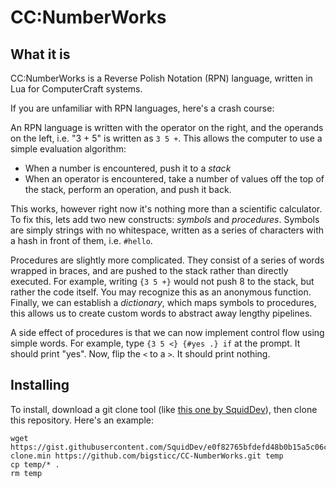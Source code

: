 # CC:NumberWorks

## What it is

CC:NumberWorks is a Reverse Polish Notation (RPN) language, written in Lua for ComputerCraft systems.

If you are unfamiliar with RPN languages, here's a crash course:

An RPN language is written with the operator on the right, and the operands on the left, i.e. "3 + 5" is written as `3 5 +`. This allows the computer to use a simple evaluation algorithm:

- When a number is encountered, push it to a _stack_
- When an operator is encountered, take a number of values off the top of the stack, perform an operation, and push it back.

This works, however right now it's nothing more than a scientific calculator. To fix this, lets add two new constructs: _symbols_ and _procedures_. Symbols are simply strings with no whitespace, written as a series of characters with a hash in front of them, i.e. `#hello`. 

Procedures are slightly more complicated. They consist of a series of words wrapped in braces, and are pushed to the stack rather than directly executed. For example, writing `{3 5 +}` would not push 8 to the stack, but rather the code itself. You may recognize this as an anonymous function. Finally, we can establish a _dictionary_, which maps symbols to procedures, this allows us to create custom words to abstract away lengthy pipelines.

A side effect of procedures is that we can now implement control flow using simple words. For example, type `{3 5 <} {#yes .} if` at the prompt. It should print "yes". Now, flip the `<` to a `>`. It should print nothing.

## Installing

To install, download a git clone tool (like [this one by SquidDev](https://gist.github.com/SquidDev/e0f82765bfdefd48b0b15a5c06c0603b)), then clone this repository. Here's an example:

```shell
wget https://gist.githubusercontent.com/SquidDev/e0f82765bfdefd48b0b15a5c06c0603b/raw/clone.min.lua
clone.min https://github.com/bigsticc/CC-NumberWorks.git temp
cp temp/* .
rm temp

```
